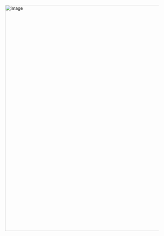 <img width="1526" height="740" alt="image" src="https://github.com/user-attachments/assets/97051114-3091-4f7a-abfe-110312fda5ce" />
